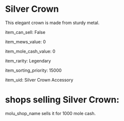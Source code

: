 # Silver Crown

This elegant crown is made from sturdy metal.

item_can_sell: False

item_mews_value: 0

item_mole_cash_value: 0

item_rarity: Legendary

item_sorting_priority: 15000

item_uid: Silver Crown Accessory

# shops selling Silver Crown:

molu_shop_name sells it for 1000 mole cash.